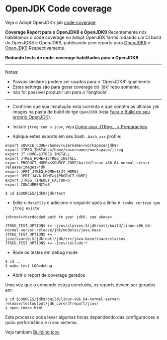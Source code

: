 # OpenJDK Code coverage

Veja o Adopt OpenJDK’s jab [code-coverage](https://java.net/projects/adoptopenjdk/pages/Codecoverage).

**Coverage Report para o OpenJDK8 e OpenJDK9**
Recentemente nós habilitamos o code coverage no Adopt OpenJDK farms rodando um CI build do OpenJDK8 e OpenJDK9, publicando jcon reports para [OpenJDK8](https://adopt-openjdk.ci.cloudbees.com/view/OpenJDK/job/openjdk-1.8-linux-x86_64/ws/testoutput/jdk_core/JTreport/jcov/index.html) e [OpenJDK9](https://adopt-openjdk.ci.cloudbees.com/view/OpenJDK/job/openjdk-1.9-linux-x86_64/ws/testoutput/jdk_core/JTreport/jcov/index.html) Respectivamente.

**Rodando tests de code-coverage habilitados para o OpenJDK9**

---
Notas:
* Passos similares podem ser usados para o 'OpenJDK8' igualmente.
* Estes settings são para gerar coverage do 'jdk' repo somente.
* não foi possivel produzir um para o 'langtools'
---
* Confirme que sua instalação esta correnta e que contém as últimas ```jdk``` images na pasta de build do tge ```OpenJDK9``` (veja [Faça o Build do seu proprio OpenJDK](binaries/build_your_own_openjdk.md)).

* Instale ```jtreg com o jcov```, veja [Como usar JTReg... > Preparações](advanced-steps/preparations.md).

* Aplique estes exports em seu bash ```.bash_xxx``` profile:

```
export SOURCE_CODE=/home/<username>/workspace/jdk9/
export JTREG_INSTALL=/home/<username>/workspace/jtreg
export JT_HOME=$JTREG_INSTALL
export JTREG_HOME=$JTREG_INSTALL
export PRODUCT_HOME=$SOURCE_CODE/build/linux-x86_64-normal-server-release/images/jdk 
export JPRT_JTREG_HOME=${JT_HOME}
export JPRT_JAVA_HOME=${PRODUCT_HOME}
export JTREG_TIMEOUT_FACTOR=5
export CONCURRENCY=8
```
```
$ cd $SOURCES/jdk9/jdk/test
```

* Edite o ```Makefile``` e adicione o seguinte após a linha  ```# tenha certeza que jtreg existe```:

```
jdkroot=<hardcoded path to your jdk9, see above>

JTREG_TEST_OPTIONS += -jcov/classes:$(jdkroot)/build/linux-x86_64-normal-server-release/jdk/modules/java.base
JTREG_TEST_OPTIONS += -jcov/source:$(jdkroot)/jdk/src/java.base/share/classes
JTREG_TEST_OPTIONS += -jcov/include:*
```

* Rode os testes em debug mode
```
$ cd ..
$ make test LOG=debug
```

* Abrir o report de coverage gerados

Uma vez que o comando esteja concluido, os reports devem ser gerados em:

```
$ cd $SOURCES/jdk9/build/linux-x86_64-normal-server-release/testoutput/jdk_core/JTreport/jcov/
$ open index.html
```

Este processo pode levar algumas horas dependendo das configuracoes e quão performático é o seu sistema.

Veja também [Building jcov](building_jcov.md).